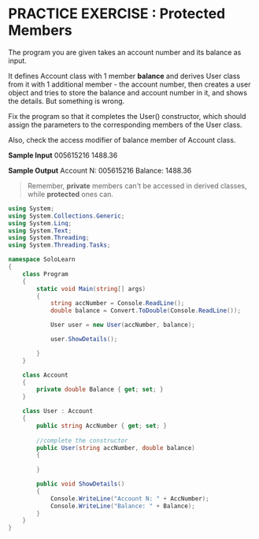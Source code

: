 # PRACTICE EXERCISE : Protected Members

The program you are given takes an account number and its balance as input.

It defines Account class with 1 member **balance** and derives User class from it with 1 additional member - the account number, then creates a user object and tries to store the balance and account number in it, and shows the details. But something is wrong.

Fix the program so that it completes the User() constructor, which should assign the parameters to the corresponding members of the User class.

Also, check the access modifier of balance member of Account class.

**Sample Input**
005615216
1488.36

**Sample Output**
Account N: 005615216
Balance: 1488.36

> Remember, **private** members can't be accessed in derived classes, while **protected** ones can.

```cs
using System;
using System.Collections.Generic;
using System.Linq;
using System.Text;
using System.Threading;
using System.Threading.Tasks;

namespace SoloLearn
{
    class Program
    {
        static void Main(string[] args)
        {
            string accNumber = Console.ReadLine();
            double balance = Convert.ToDouble(Console.ReadLine());

            User user = new User(accNumber, balance);

            user.ShowDetails();

        }
    }

    class Account
    {
        private double Balance { get; set; }
    }

    class User : Account
    {
        public string AccNumber { get; set; }
        
        //complete the constructor
        public User(string accNumber, double balance)
        {
            
        }

        public void ShowDetails()
        {
            Console.WriteLine("Account N: " + AccNumber);
            Console.WriteLine("Balance: " + Balance);
        }
    }
}
```
